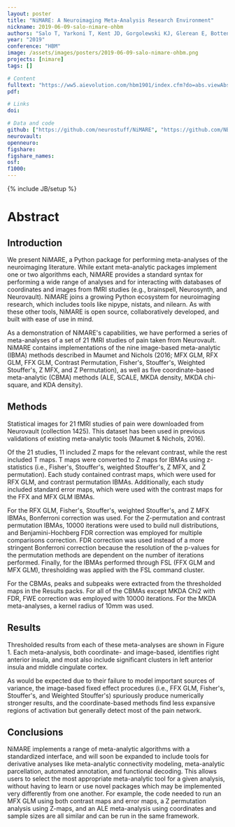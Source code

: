 ```yaml
---
layout: poster
title: "NiMARE: A Neuroimaging Meta-Analysis Research Environment"
nickname: 2019-06-09-salo-nimare-ohbm
authors: "Salo T, Yarkoni T, Kent JD, Gorgolewski KJ, Glerean E, Bottenhorn KL, Bilgel M, Wright J, Reeders P, Nielson DN, Nichols TE, Riedel MC, Sutherland MT, Laird AR"
year: "2019"
conference: "HBM"
image: /assets/images/posters/2019-06-09-salo-nimare-ohbm.png
projects: [nimare]
tags: []

# Content
fulltext: "https://ww5.aievolution.com/hbm1901/index.cfm?do=abs.viewAbs&abs=4138"
pdf:

# Links
doi:

# Data and code
github: ["https://github.com/neurostuff/NiMARE", "https://github.com/NBCLab/nimare-ohbm-2019"]
neurovault:
openneuro:
figshare:
figshare_names:
osf:
f1000:
---
```

{% include JB/setup %}

# Abstract

## Introduction

We present NiMARE, a Python package for performing meta-analyses of the neuroimaging literature. While extant meta-analytic packages implement one or two algorithms each, NiMARE provides a standard syntax for performing a wide range of analyses and for interacting with databases of coordinates and images from fMRI studies (e.g., brainspell, Neurosynth, and Neurovault). NiMARE joins a growing Python ecosystem for neuroimaging research, which includes tools like nipype, nistats, and nilearn. As with these other tools, NiMARE is open source, collaboratively developed, and built with ease of use in mind.

As a demonstration of NiMARE's capabilities, we have performed a series of meta-analyses of a set of 21 fMRI studies of pain taken from Neurovault. NiMARE contains implementations of the nine image-based meta-analytic (IBMA) methods described in Maumet and Nichols (2016; MFX GLM, RFX GLM, FFX GLM, Contrast Permutation, Fisher's, Stouffer's, Weighted Stouffer's, Z MFX, and Z Permutation), as well as five coordinate-based meta-analytic (CBMA) methods (ALE, SCALE, MKDA density, MKDA chi-square, and KDA density).

## Methods

Statistical images for 21 fMRI studies of pain were downloaded from Neurovault (collection 1425). This dataset has been used in previous validations of existing meta-analytic tools (Maumet & Nichols, 2016).

Of the 21 studies, 11 included Z maps for the relevant contrast, while the rest included T maps. T maps were converted to Z maps for IBMAs using z-statistics (i.e., Fisher's, Stouffer's, weighted Stouffer's, Z MFX, and Z permutation). Each study contained contrast maps, which were used for RFX GLM, and contrast permutation IBMAs. Additionally, each study included standard error maps, which were used with the contrast maps for the FFX and MFX GLM IBMAs.

For the RFX GLM, Fisher's, Stouffer's, weighted Stouffer's, and Z MFX IBMAs, Bonferroni correction was used. For the Z-permutation and contrast permutation IBMAs, 10000 iterations were used to build null distributions, and Benjamini-Hochberg FDR correction was employed for multiple comparisons correction. FDR correction was used instead of a more stringent Bonferroni correction because the resolution of the p-values for the permutation methods are dependent on the number of iterations performed. Finally, for the IBMAs performed through FSL (FFX GLM and MFX GLM), thresholding was applied with the FSL command cluster.

For the CBMAs, peaks and subpeaks were extracted from the thresholded maps in the Results packs. For all of the CBMAs except MKDA Chi2 with FDR, FWE correction was employed with 10000 iterations. For the MKDA meta-analyses, a kernel radius of 10mm was used.

## Results

Thresholded results from each of these meta-analyses are shown in Figure 1. Each meta-analysis, both coordinate- and image-based, identifies right anterior insula, and most also include significant clusters in left anterior insula and middle cingulate cortex.

As would be expected due to their failure to model important sources of variance, the image-based fixed effect procedures (i.e., FFX GLM, Fisher's, Stouffer's, and Weighted Stouffer's) spuriously produce numerically stronger results, and the coordinate-based methods find less expansive regions of activation but generally detect most of the pain network.

## Conclusions

NiMARE implements a range of meta-analytic algorithms with a standardized interface, and will soon be expanded to include tools for derivative analyses like meta-analytic connectivity modeling, meta-analytic parcellation, automated annotation, and functional decoding. This allows users to select the most appropriate meta-analytic tool for a given analysis, without having to learn or use novel packages which may be implemented very differently from one another. For example, the code needed to run an MFX GLM using both contrast maps and error maps, a Z permutation analysis using Z-maps, and an ALE meta-analysis using coordinates and sample sizes are all similar and can be run in the same framework.
